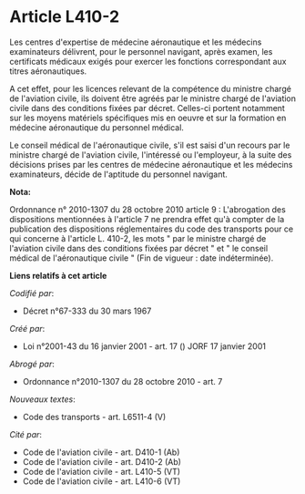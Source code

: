 # Article L410-2

Les centres d'expertise de médecine aéronautique et les médecins examinateurs délivrent, pour le personnel navigant, après
examen, les certificats médicaux exigés pour exercer les fonctions correspondant aux titres aéronautiques.

A cet effet, pour les licences relevant de la compétence du ministre chargé de l'aviation civile, ils doivent être agréés par
le ministre chargé de l'aviation civile dans des conditions fixées par décret. Celles-ci portent notamment sur les moyens
matériels spécifiques mis en oeuvre et sur la formation en médecine aéronautique du personnel médical.

Le conseil médical de l'aéronautique civile, s'il est saisi d'un recours par le ministre chargé de l'aviation civile,
l'intéressé ou l'employeur, à la suite des décisions prises par les centres de médecine aéronautique et les médecins
examinateurs, décide de l'aptitude du personnel navigant.

**Nota:**

Ordonnance n° 2010-1307 du 28 octobre 2010 article 9 : L'abrogation des dispositions mentionnées à l'article 7 ne prendra
effet qu'à compter de la publication des dispositions réglementaires du code des transports pour ce qui concerne à l'article
L. 410-2, les mots " par le ministre chargé de l'aviation civile dans des conditions fixées par décret " et " le conseil
médical de l'aéronautique civile " (Fin de vigueur : date indéterminée).

**Liens relatifs à cet article**

_Codifié par_:

  - Décret n°67-333 du 30 mars 1967

_Créé par_:

  - Loi n°2001-43 du 16 janvier 2001 - art. 17 () JORF 17 janvier 2001

_Abrogé par_:

  - Ordonnance n°2010-1307 du 28 octobre 2010 - art. 7

_Nouveaux textes_:

  - Code des transports - art. L6511-4 (V)

_Cité par_:

  - Code de l'aviation civile - art. D410-1 (Ab)
  - Code de l'aviation civile - art. D410-2 (Ab)
  - Code de l'aviation civile - art. L410-5 (VT)
  - Code de l'aviation civile - art. L410-6 (VT)
